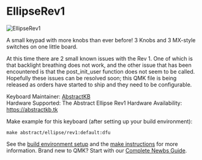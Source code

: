 # EllipseRev1

![EllipseRev1](http://abstractkb.tk/wp-content/uploads/2019/03/ellipsetop.jpg)

A small keypad with more knobs than ever before!  3 Knobs and 3 MX-style switches on one little board.

At this time there are 2 small known issues with the Rev 1.  One of which is that backlight breathing does not work,
and the other issue that has been encountered is that the post_init_user function does not seem to be called.
Hopefully these issues can be resolved soon; this QMK file is being released as orders have started to ship and they need to be configurable.

Keyboard Maintainer: [AbstractKB](https://github.com/abstractkb)  
Hardware Supported: The Abstract Ellipse Rev1
Hardware Availability: https://abstractkb.tk

Make example for this keyboard (after setting up your build environment):

    make abstract/ellipse/rev1:default:dfu

See the [build environment setup](https://docs.qmk.fm/#/getting_started_build_tools) and the [make instructions](https://docs.qmk.fm/#/getting_started_make_guide) for more information. Brand new to QMK? Start with our [Complete Newbs Guide](https://docs.qmk.fm/#/newbs).
